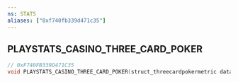 ```yaml
---
ns: STATS
aliases: ["0xf740fb339d471c35"]
---
```

## PLAYSTATS_CASINO_THREE_CARD_POKER

```c
// 0xF740FB339D471C35
void PLAYSTATS_CASINO_THREE_CARD_POKER(struct_threecardpokermetric data);
```
